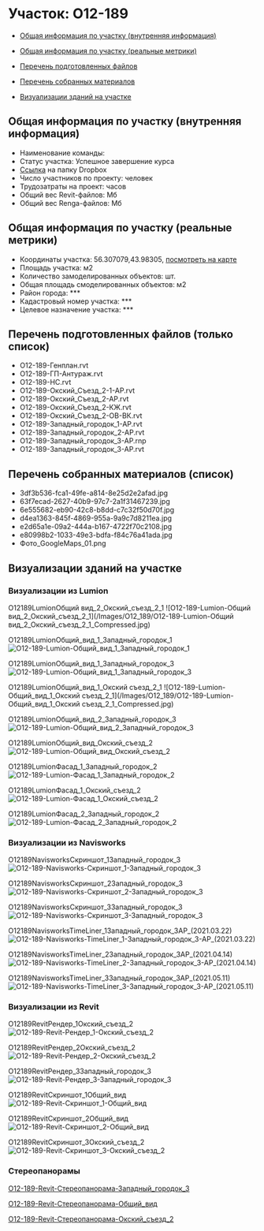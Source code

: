 # Участок: O12-189

* [Общая информация по участку (внутренняя информация)](#Chapter1)

* [Общая информация по участку (реальные метрики)](#Chapter2)

* [Перечень подготовленных файлов](#Chapter3)

* [Перечень собранных материалов](#Chapter4)

* [Визуализации зданий на участке](#Chapter5)

## <a id="Chapter1"></a> Общая информация по участку (внутренняя информация)
+ Наименование команды: 
+ Статус участка: Успешное завершение курса
+ [Ссылка](https://www.dropbox.com/sh/wvvgv1nw1iqred9/AAAv07YtUsga3vTwk8dbhGrXa/O12_189?dl=0) на папку Dropbox
+ Число участников по проекту:  человек
+ Трудозатраты на проект:  часов
+ Общий вес Revit-файлов:  Мб
+ Общий вес Renga-файлов:  Мб
## <a id="Chapter2"></a> Общая информация по участку (реальные метрики)
+ Координаты участка: 56.307079,43.98305, [посмотреть на карте](https://yandex.ru/maps/47/nizhny-novgorod/?ll=43.98305%2C56.307079&z=19)
+ Площадь участка:  м2
+ Количество замоделированных объектов:  шт.
+ Общая площадь смоделированных объектов:  м2
+ Район города: *** 
+ Кадастровый номер участка: *** 
+ Целевое назначение участка: *** 
## <a id="Chapter3"></a> Перечень подготовленных файлов (только список)
+ O12-189-Генплан.rvt
+ O12-189-ГП-Антураж.rvt
+ O12-189-НС.rvt
+ O12-189-Окский_Съезд_2-1-АР.rvt
+ O12-189-Окский_Съезд_2-АР.rvt
+ O12-189-Окский_Съезд_2-КЖ.rvt
+ O12-189-Окский_Съезд_2-ОВ-ВК.rvt
+ O12-189-​Западный_городок_1-АР.rvt
+ O12-189-​Западный_городок_2-АР.rvt
+ O12-189-​Западный_городок_3-АР.rnp
+ O12-189-​Западный_городок_3-АР.rvt
## <a id="Chapter4"></a> Перечень собранных материалов (список)
+ 3df3b536-fca1-49fe-a814-8e25d2e2afad.jpg
+ 63f7ecad-2627-40b9-97c7-2a1f31467239.jpg
+ 6e555682-eb90-42c8-b8dd-c7c32f50d70f.jpg
+ d4ea1363-845f-4869-955a-9a9c7d8211ea.jpg
+ e2d65a1e-09a2-444a-b167-4722f70c2108.jpg
+ e80998b2-1033-49e3-bdfa-f84c76a41ada.jpg
+ Фото_GoogleMaps_01.png
## <a id="Chapter5"></a> Визуализации зданий на участке
### Визуализации из Lumion
O12189LumionОбщий вид_2_Окский_съезд_2_1
![O12-189-Lumion-Общий вид_2_Окский_съезд_2_1](/Images/O12_189/O12-189-Lumion-Общий вид_2_Окский_съезд_2_1_Compressed.jpg)

O12189LumionОбщий_вид_1_Западный_городок_1
![O12-189-Lumion-Общий_вид_1_Западный_городок_1](/Images/O12_189/O12-189-Lumion-Общий_вид_1_Западный_городок_1_Compressed.jpg)

O12189LumionОбщий_вид_1_Западный_городок_3
![O12-189-Lumion-Общий_вид_1_Западный_городок_3](/Images/O12_189/O12-189-Lumion-Общий_вид_1_Западный_городок_3_Compressed.jpg)

O12189LumionОбщий_вид_1_Окский съезд_2_1
![O12-189-Lumion-Общий_вид_1_Окский съезд_2_1](/Images/O12_189/O12-189-Lumion-Общий_вид_1_Окский съезд_2_1_Compressed.jpg)

O12189LumionОбщий_вид_2_Западный_городок_3
![O12-189-Lumion-Общий_вид_2_Западный_городок_3](/Images/O12_189/O12-189-Lumion-Общий_вид_2_Западный_городок_3_Compressed.jpg)

O12189LumionОбщий_вид_Окский_съезд_2
![O12-189-Lumion-Общий_вид_Окский_съезд_2](/Images/O12_189/O12-189-Lumion-Общий_вид_Окский_съезд_2_Compressed.jpg)

O12189LumionФасад_1_Западный_городок_2
![O12-189-Lumion-Фасад_1_Западный_городок_2](/Images/O12_189/O12-189-Lumion-Фасад_1_Западный_городок_2_Compressed.jpg)

O12189LumionФасад_1_Окский_съезд_2
![O12-189-Lumion-Фасад_1_Окский_съезд_2](/Images/O12_189/O12-189-Lumion-Фасад_1_Окский_съезд_2_Compressed.jpg)

O12189LumionФасад_2_Западный_городок_2
![O12-189-Lumion-Фасад_2_Западный_городок_2](/Images/O12_189/O12-189-Lumion-Фасад_2_Западный_городок_2_Compressed.jpg)

### Визуализации из Navisworks
O12189NavisworksСкриншот_1Западный_городок_3
![O12-189-Navisworks-Скриншот_1-Западный_городок_3](/Images/O12_189/O12-189-Navisworks-Скриншот_1-Западный_городок_3_Compressed.jpg)

O12189NavisworksСкриншот_2Западный_городок_3
![O12-189-Navisworks-Скриншот_2-Западный_городок_3](/Images/O12_189/O12-189-Navisworks-Скриншот_2-Западный_городок_3_Compressed.jpg)

O12189NavisworksСкриншот_3​Западный_городок_3
![O12-189-Navisworks-Скриншот_3-​Западный_городок_3](/Images/O12_189/O12-189-Navisworks-Скриншот_3-​Западный_городок_3_Compressed.jpg)

O12189Navisworks​TimeLiner_1Западный_городок_3АР_(2021.03.22)
![O12-189-Navisworks-​TimeLiner_1-Западный_городок_3-АР_(2021.03.22)](/Images/O12_189/O12-189-Navisworks-​TimeLiner_1-Западный_городок_3-АР_(2021.03.22)_Compressed.jpg)

O12189Navisworks​TimeLiner_2Западный_городок_3АР_(2021.04.14)
![O12-189-Navisworks-​TimeLiner_2-Западный_городок_3-АР_(2021.04.14)](/Images/O12_189/O12-189-Navisworks-​TimeLiner_2-Западный_городок_3-АР_(2021.04.14)_Compressed.jpg)

O12189Navisworks​TimeLiner_3Западный_городок_3АР_(2021.05.11)
![O12-189-Navisworks-​TimeLiner_3-Западный_городок_3-АР_(2021.05.11)](/Images/O12_189/O12-189-Navisworks-​TimeLiner_3-Западный_городок_3-АР_(2021.05.11)_Compressed.jpg)

### Визуализации из Revit
O12189RevitРендер_1Окский_съезд_2
![O12-189-Revit-Рендер_1-Окский_съезд_2](/Images/O12_189/O12-189-Revit-Рендер_1-Окский_съезд_2_Compressed.jpg)

O12189RevitРендер_2Окский_съезд_2
![O12-189-Revit-Рендер_2-Окский_съезд_2](/Images/O12_189/O12-189-Revit-Рендер_2-Окский_съезд_2_Compressed.jpg)

O12189RevitРендер_3​Западный_городок_3
![O12-189-Revit-Рендер_3-​Западный_городок_3](/Images/O12_189/O12-189-Revit-Рендер_3-​Западный_городок_3_Compressed.jpg)

O12189RevitСкриншот_1Общий_вид
![O12-189-Revit-Скриншот_1-Общий_вид](/Images/O12_189/O12-189-Revit-Скриншот_1-Общий_вид_Compressed.jpg)

O12189RevitСкриншот_2Общий_вид
![O12-189-Revit-Скриншот_2-Общий_вид](/Images/O12_189/O12-189-Revit-Скриншот_2-Общий_вид_Compressed.jpg)

O12189RevitСкриншот_3Окский_съезд_2
![O12-189-Revit-Скриншот_3-Окский_съезд_2](/Images/O12_189/O12-189-Revit-Скриншот_3-Окский_съезд_2_Compressed.jpg)

### Стереопанорамы
[O12-189-Revit-Стереопанорама-Западный_городок_3](https://pano.autodesk.com/pano.html?url=jpgs/c8fd2327-b623-40a2-a5a4-f06c007f84fb&version=2)

[O12-189-Revit-Стереопанорама-Общий_вид](https://pano.autodesk.com/pano.html?url=jpgs/b5a772ab-9fc7-4e02-ad50-7897b8eba7cd&version=2)

[O12-189-Revit-Стереопанорама-Окский_съезд_2](https://pano.autodesk.com/pano.html?url=jpgs/11cfb382-d1bb-4dff-a893-a44d45fb749b&version=2)

